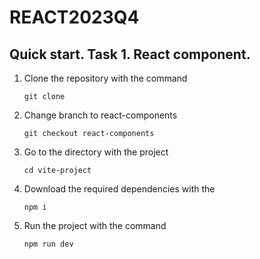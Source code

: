 # REACT2023Q4
## Quick start. Task 1. React component.

1. Clone the repository with the command

   `git clone `

2. Change branch to react-components

   `git checkout react-components`

3. Go to the directory with the project

   `cd vite-project`

4. Download the required dependencies with the

   `npm i`

5. Run the project with the command

   `npm run dev`
